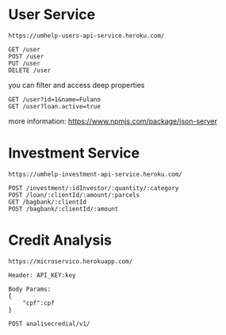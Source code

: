 
# User Service

```
https://umhelp-users-api-service.heroku.com/
````

```
GET /user
POST /user
PUT /user
DELETE /user
```

you can filter and access deep properties


```
GET /user?id=1&name=Fulano
GET /user?loan.active=true
```

more information: https://www.npmjs.com/package/json-server

# Investment Service

```
https://umhelp-investment-api-service.heroku.com/
```

```
POST /investment/:idInvestor/:quantity/:category
POST /loan/:clientId/:amount/:parcels
GET /bagbank/:clientId
POST /bagbank/:clientId/:amount
```

# Credit Analysis

```
https://microservico.herokuapp.com/
```

```
Header: API_KEY:key

Body Params:
{
    "cpf":cpf
}

POST analisecredial/v1/
```
